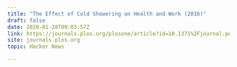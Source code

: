 ```yaml
---
title: "The Effect of Cold Showering on Health and Work (2016)"
draft: false
date: 2020-01-28T09:03:57Z
link: https://journals.plos.org/plosone/article?id=10.1371%2Fjournal.pone.0161749&utm_medium=RSS&utm_source=hune
site: journals.plos.org
topic: Hacker News  

---
```

